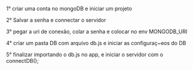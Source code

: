1° criar uma conta no mongoDB e iniciar um projeto

2° Salvar a senha e connectar o servidor

3° pegar a uri de conexão, colar a senha e colocar no env MONGODB_URI

4° criar um pasta DB com arquivo db.js e iniciar as configuraç~eos do DB

5° finalizar importando o db.js no app, e iniciar o servidor com o connectDB();